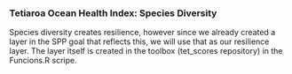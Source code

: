 ### Tetiaroa Ocean Health Index: Species Diversity 

Species diversity creates resilience, however since we already created a layer in the SPP goal that reflects this, we will use that as our resilience layer. The layer itself is created in the toolbox (tet_scores repository) in the Funcions.R scripe. 

